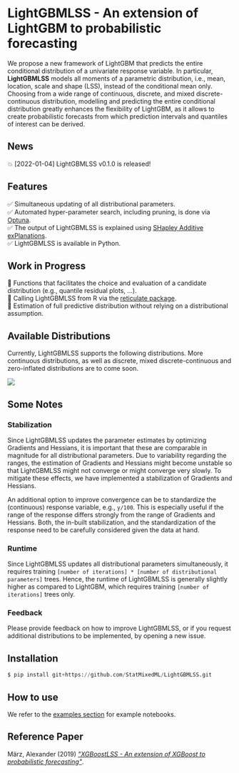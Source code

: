 # LightGBMLSS - An extension of LightGBM to probabilistic forecasting
We propose a new framework of LightGBM that predicts the entire conditional distribution of a univariate response variable. In particular, **LightGBMLSS** models all moments of a parametric distribution, i.e., mean, location, scale and shape (LSS), instead of the conditional mean only. Choosing from a wide range of continuous, discrete, and mixed discrete-continuous distribution, modelling and predicting the entire conditional distribution greatly enhances the flexibility of LightGBM, as it allows to create probabilistic forecasts from which prediction intervals and quantiles of interest can be derived.

## News
:boom: [2022-01-04] LightGBMLSS v0.1.0 is released!

## Features
:white_check_mark: Simultaneous updating of all distributional parameters. <br/>
:white_check_mark: Automated hyper-parameter search, including pruning, is done via [Optuna](https://optuna.org/). <br/>
:white_check_mark: The output of LightGBMLSS is explained using [SHapley Additive exPlanations](https://github.com/slundberg/shap). <br/>
:white_check_mark: LightGBMLSS is available in Python. <br/>

## Work in Progress
:construction: Functions that facilitates the choice and evaluation of a candidate distribution (e.g., quantile residual plots, ...). <br/>
:construction: Calling LightGBMLSS from R via the [reticulate package](https://rstudio.github.io/reticulate/). <br/>
:construction: Estimation of full predictive distribution without relying on a distributional assumption.  <br/>

## Available Distributions
Currently, LightGBMLSS supports the following distributions. More continuous distributions, as well as discrete, mixed discrete-continuous and zero-inflated distributions are to come soon.

<img align="center" src="../master/figures/distr.png">

## Some Notes
### Stabilization
Since LightGBMLSS updates the parameter estimates by optimizing Gradients and Hessians, it is important that these are comparable in magnitude for all distributional parameters. Due to variability regarding the ranges, the estimation of Gradients and Hessians might become unstable so that LightGBMLSS might not converge or might converge very slowly. To mitigate these effects, we have implemented a stabilization of Gradients and Hessians.

An additional option to improve convergence can be to standardize the (continuous) response variable, e.g., ```y/100```. This is especially useful if the range of the response differs strongly from the range of Gradients and Hessians. Both, the in-built stabilization, and the standardization of the response need to be carefully considered given the data at hand.

### Runtime
Since LightGBMLSS updates all distributional parameters simultaneously, it requires training ```[number of iterations] * [number of distributional parameters]``` trees. Hence, the runtime of LightGBMLSS is generally slightly higher as compared to LightGBM, which requires training ```[number of iterations]``` trees only.

### Feedback
Please provide feedback on how to improve LightGBMLSS, or if you request additional distributions to be implemented, by opening a new issue.

## Installation
```python
$ pip install git+https://github.com/StatMixedML/LightGBMLSS.git
```
## How to use
We refer to the [examples section](https://github.com/StatMixedML/LightGBMLSS/tree/master/examples) for example notebooks.

## Reference Paper
März, Alexander (2019) [*"XGBoostLSS - An extension of XGBoost to probabilistic forecasting"*](https://arxiv.org/abs/1907.03178). 
